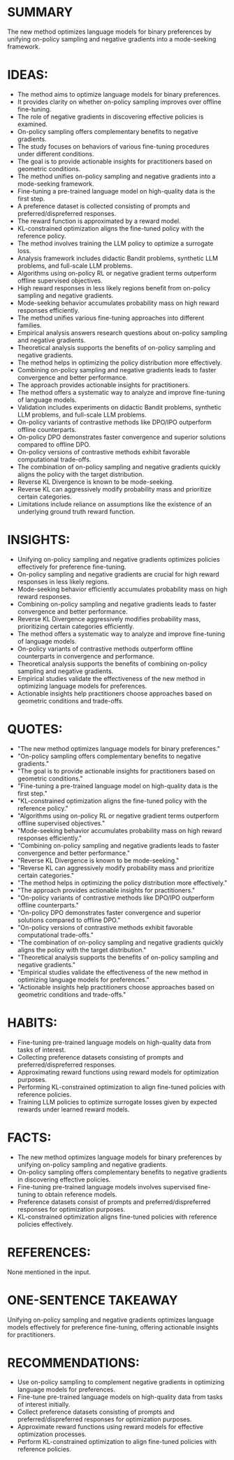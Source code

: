 # SUMMARY
The new method optimizes language models for binary preferences by unifying on-policy sampling and negative gradients into a mode-seeking framework.

# IDEAS:
- The method aims to optimize language models for binary preferences.
- It provides clarity on whether on-policy sampling improves over offline fine-tuning.
- The role of negative gradients in discovering effective policies is examined.
- On-policy sampling offers complementary benefits to negative gradients.
- The study focuses on behaviors of various fine-tuning procedures under different conditions.
- The goal is to provide actionable insights for practitioners based on geometric conditions.
- The method unifies on-policy sampling and negative gradients into a mode-seeking framework.
- Fine-tuning a pre-trained language model on high-quality data is the first step.
- A preference dataset is collected consisting of prompts and preferred/dispreferred responses.
- The reward function is approximated by a reward model.
- KL-constrained optimization aligns the fine-tuned policy with the reference policy.
- The method involves training the LLM policy to optimize a surrogate loss.
- Analysis framework includes didactic Bandit problems, synthetic LLM problems, and full-scale LLM problems.
- Algorithms using on-policy RL or negative gradient terms outperform offline supervised objectives.
- High reward responses in less likely regions benefit from on-policy sampling and negative gradients.
- Mode-seeking behavior accumulates probability mass on high reward responses efficiently.
- The method unifies various fine-tuning approaches into different families.
- Empirical analysis answers research questions about on-policy sampling and negative gradients.
- Theoretical analysis supports the benefits of on-policy sampling and negative gradients.
- The method helps in optimizing the policy distribution more effectively.
- Combining on-policy sampling and negative gradients leads to faster convergence and better performance.
- The approach provides actionable insights for practitioners.
- The method offers a systematic way to analyze and improve fine-tuning of language models.
- Validation includes experiments on didactic Bandit problems, synthetic LLM problems, and full-scale LLM problems.
- On-policy variants of contrastive methods like DPO/IPO outperform offline counterparts.
- On-policy DPO demonstrates faster convergence and superior solutions compared to offline DPO.
- On-policy versions of contrastive methods exhibit favorable computational trade-offs.
- The combination of on-policy sampling and negative gradients quickly aligns the policy with the target distribution.
- Reverse KL Divergence is known to be mode-seeking.
- Reverse KL can aggressively modify probability mass and prioritize certain categories.
- Limitations include reliance on assumptions like the existence of an underlying ground truth reward function.

# INSIGHTS:
- Unifying on-policy sampling and negative gradients optimizes policies effectively for preference fine-tuning.
- On-policy sampling and negative gradients are crucial for high reward responses in less likely regions.
- Mode-seeking behavior efficiently accumulates probability mass on high reward responses.
- Combining on-policy sampling and negative gradients leads to faster convergence and better performance.
- Reverse KL Divergence aggressively modifies probability mass, prioritizing certain categories efficiently.
- The method offers a systematic way to analyze and improve fine-tuning of language models.
- On-policy variants of contrastive methods outperform offline counterparts in convergence and performance.
- Theoretical analysis supports the benefits of combining on-policy sampling and negative gradients.
- Empirical studies validate the effectiveness of the new method in optimizing language models for preferences.
- Actionable insights help practitioners choose approaches based on geometric conditions and trade-offs.

# QUOTES:
- "The new method optimizes language models for binary preferences."
- "On-policy sampling offers complementary benefits to negative gradients."
- "The goal is to provide actionable insights for practitioners based on geometric conditions."
- "Fine-tuning a pre-trained language model on high-quality data is the first step."
- "KL-constrained optimization aligns the fine-tuned policy with the reference policy."
- "Algorithms using on-policy RL or negative gradient terms outperform offline supervised objectives."
- "Mode-seeking behavior accumulates probability mass on high reward responses efficiently."
- "Combining on-policy sampling and negative gradients leads to faster convergence and better performance."
- "Reverse KL Divergence is known to be mode-seeking."
- "Reverse KL can aggressively modify probability mass and prioritize certain categories."
- "The method helps in optimizing the policy distribution more effectively."
- "The approach provides actionable insights for practitioners."
- "On-policy variants of contrastive methods like DPO/IPO outperform offline counterparts."
- "On-policy DPO demonstrates faster convergence and superior solutions compared to offline DPO."
- "On-policy versions of contrastive methods exhibit favorable computational trade-offs."
- "The combination of on-policy sampling and negative gradients quickly aligns the policy with the target distribution."
- "Theoretical analysis supports the benefits of on-policy sampling and negative gradients."
- "Empirical studies validate the effectiveness of the new method in optimizing language models for preferences."
- "Actionable insights help practitioners choose approaches based on geometric conditions and trade-offs."

# HABITS:
- Fine-tuning pre-trained language models on high-quality data from tasks of interest.
- Collecting preference datasets consisting of prompts and preferred/dispreferred responses.
- Approximating reward functions using reward models for optimization purposes.
- Performing KL-constrained optimization to align fine-tuned policies with reference policies.
- Training LLM policies to optimize surrogate losses given by expected rewards under learned reward models.

# FACTS:
- The new method optimizes language models for binary preferences by unifying on-policy sampling and negative gradients.
- On-policy sampling offers complementary benefits to negative gradients in discovering effective policies.
- Fine-tuning pre-trained language models involves supervised fine-tuning to obtain reference models.
- Preference datasets consist of prompts and preferred/dispreferred responses for optimization purposes.
- KL-constrained optimization aligns fine-tuned policies with reference policies effectively.

# REFERENCES:
None mentioned in the input.

# ONE-SENTENCE TAKEAWAY
Unifying on-policy sampling and negative gradients optimizes language models effectively for preference fine-tuning, offering actionable insights for practitioners.

# RECOMMENDATIONS:
- Use on-policy sampling to complement negative gradients in optimizing language models for preferences.
- Fine-tune pre-trained language models on high-quality data from tasks of interest initially.
- Collect preference datasets consisting of prompts and preferred/dispreferred responses for optimization purposes.
- Approximate reward functions using reward models for effective optimization processes.
- Perform KL-constrained optimization to align fine-tuned policies with reference policies.